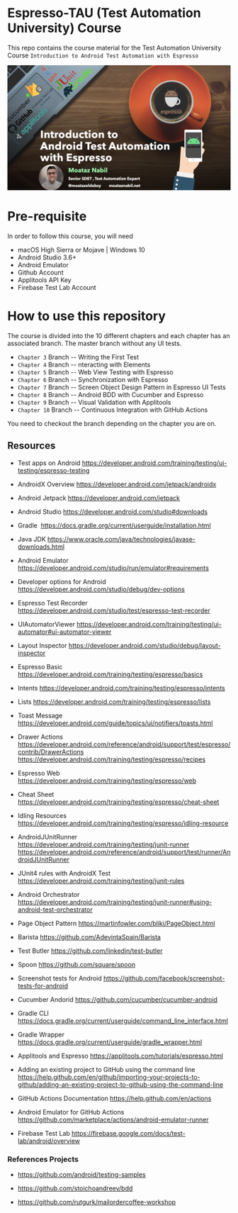 # Espresso-TAU (Test Automation University) Course 

This repo contains the course material for the Test Automation University Course `Introduction to Android Test Automation with Espresso` 

![Image description](image.png)

# Pre-requisite 

In order to follow this course, you will need 
 * macOS High Sierra or Mojave | Windows 10 
 * Android Studio 3.6+
 * Android Emulator
 * Github Account
 * Applitools API Key
 * Firebase Test Lab Account
 
 
# How to use this repository 

The course is divided into the 10 different chapters and each chapter has an associated branch. The master branch without any UI tests. 

* `Chapter 3` Branch -- Writing the First Test 
* `Chapter 4` Branch -- nteracting with Elements 
* `Chapter 5` Branch -- Web View Testing with Espresso
* `Chapter 6` Branch -- Synchronization with Espresso 
* `Chapter 7` Branch -- Screen Object Design Pattern in Espresso UI Tests 
* `Chapter 8` Branch -- Android BDD with Cucumber and Espresso
* `Chapter 9` Branch -- Visual Validation with Applitools
* `Chapter 10` Branch -- Continuous Integration with GitHub Actions

You need to checkout the branch depending on the chapter you are on.

## Resources
- Test apps on Android
https://developer.android.com/training/testing/ui-testing/espresso-testing
- AndroidX Overview
https://developer.android.com/jetpack/androidx
- Android Jetpack
https://developer.android.com/jetpack

- Android Studio
https://developer.android.com/studio#downloads
- Gradle 
https://docs.gradle.org/current/userguide/installation.html
- Java JDK
https://www.oracle.com/java/technologies/javase-downloads.html
- Android Emulator
https://developer.android.com/studio/run/emulator#requirements

- Developer options for Android
https://developer.android.com/studio/debug/dev-options

- Espresso Test Recorder
https://developer.android.com/studio/test/espresso-test-recorder

- UIAutomatorViewer
https://developer.android.com/training/testing/ui-automator#ui-automator-viewer

- Layout Inspector
https://developer.android.com/studio/debug/layout-inspector

- Espresso Basic
https://developer.android.com/training/testing/espresso/basics

- Intents
https://developer.android.com/training/testing/espresso/intents

- Lists
https://developer.android.com/training/testing/espresso/lists

- Toast Message
https://developer.android.com/guide/topics/ui/notifiers/toasts.html

- Drawer Actions
https://developer.android.com/reference/android/support/test/espresso/contrib/DrawerActions
https://developer.android.com/training/testing/espresso/recipes

- Espresso Web 
https://developer.android.com/training/testing/espresso/web

- Cheat Sheet
https://developer.android.com/training/testing/espresso/cheat-sheet

- Idling Resources
https://developer.android.com/training/testing/espresso/idling-resource

- AndroidJUnitRunner
https://developer.android.com/training/testing/junit-runner
https://developer.android.com/reference/android/support/test/runner/AndroidJUnitRunner

- JUnit4 rules with AndroidX Test
https://developer.android.com/training/testing/junit-rules

- Android Orchestrator
https://developer.android.com/training/testing/junit-runner#using-android-test-orchestrator

- Page Object Pattern
https://martinfowler.com/bliki/PageObject.html

- Barista
https://github.com/AdevintaSpain/Barista

- Test Butler
https://github.com/linkedin/test-butler

- Spoon
https://github.com/square/spoon

- Screenshot tests for Android
https://github.com/facebook/screenshot-tests-for-android

- Cucumber Andorid
https://github.com/cucumber/cucumber-android

- Gradle CLI
https://docs.gradle.org/current/userguide/command_line_interface.html

- Gradle Wrapper
https://docs.gradle.org/current/userguide/gradle_wrapper.html

- Applitools and Espresso
https://applitools.com/tutorials/espresso.html

- Adding an existing project to GitHub using the command line
https://help.github.com/en/github/importing-your-projects-to-github/adding-an-existing-project-to-github-using-the-command-line

- GitHub Actions Documentation
https://help.github.com/en/actions

- Android Emulator for GitHub Actions
https://github.com/marketplace/actions/android-emulator-runner

- Firebase Test Lab
https://firebase.google.com/docs/test-lab/android/overview



### References Projects
 - https://github.com/android/testing-samples

 - https://github.com/stoichoandreev/bdd

 - https://github.com/rutgurk/mailordercoffee-workshop
 
 
 
